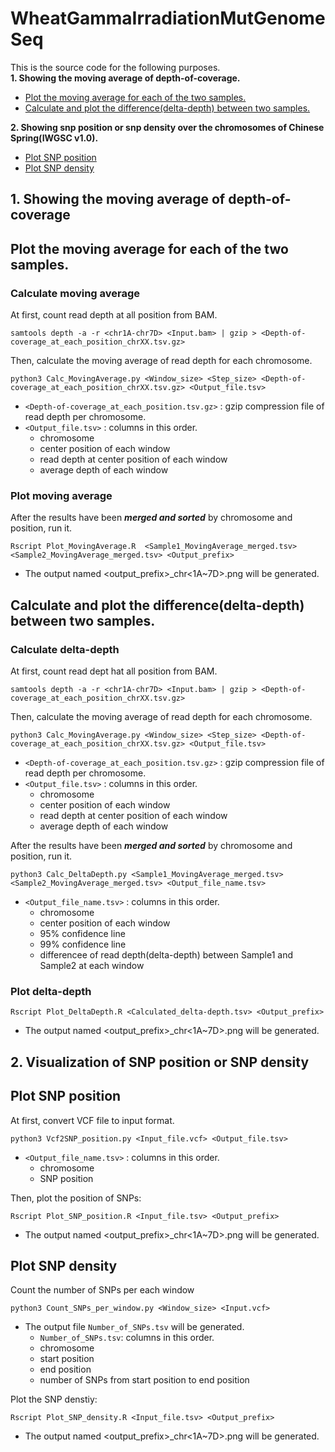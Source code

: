 # WheatGammaIrradiationMutGenomeSeq
This is the source code for the following purposes.  
**1. Showing the moving average of depth-of-coverage.**
 - [Plot the moving average for each of the two samples.](https://github.com/ShoyaKomura/WheatGammaIrradiationMutGenomeSeq/blob/main/README.md#plot-the-moving-average-for-each-of-the-two-samples)
 - [Calculate and plot the difference(delta-depth) between two samples.](https://github.com/ShoyaKomura/WheatGammaIrradiationMutGenomeSeq/blob/main/README.md#plot-delta-depth-of-two-samples)

  **2. Showing snp position or snp density over the chromosomes of Chinese Spring(IWGSC v1.0).**
 - [Plot SNP position](https://github.com/ShoyaKomura/WheatGammaIrradiationMutGenomeSeq/blob/main/README.md#plot-snp-position)
 - [Plot SNP density](https://github.com/ShoyaKomura/WheatGammaIrradiationMutGenomeSeq/blob/main/README.md#plot-snp-density)

## 1. Showing the moving average of depth-of-coverage
## Plot the moving average for each of the two samples.
### Calculate moving average  
At first, count read depth at all position from BAM.
```
samtools depth -a -r <chr1A-chr7D> <Input.bam> | gzip > <Depth-of-coverage_at_each_position_chrXX.tsv.gz> 
```
Then, calculate the moving average of read depth for each chromosome.
```
python3 Calc_MovingAverage.py <Window_size> <Step_size> <Depth-of-coverage_at_each_position_chrXX.tsv.gz> <Output_file.tsv>
```
- `<Depth-of-coverage_at_each_position.tsv.gz>` : gzip compression file of read depth per chromosome.  
- `<Output_file.tsv>` : columns in this order.
  - chromosome
  - center position of each window
  - read depth at center position of each window
  - average depth of each window

### Plot moving average
After the results have been **_merged and sorted_** by chromosome and position, run it.
```
Rscript Plot_MovingAverage.R  <Sample1_MovingAverage_merged.tsv> <Sample2_MovingAverage_merged.tsv> <Output_prefix>
```
- The output named <output_prefix>\_chr<1A~7D>.png will be generated.

## Calculate and plot the difference(delta-depth) between two samples.
### Calculate delta-depth
At first, count read dept hat all position from BAM.
```
samtools depth -a -r <chr1A-chr7D> <Input.bam> | gzip > <Depth-of-coverage_at_each_position_chrXX.tsv.gz> 
```
Then, calculate the moving average of read depth for each chromosome.
```
python3 Calc_MovingAverage.py <Window_size> <Step_size> <Depth-of-coverage_at_each_position_chrXX.tsv.gz> <Output_file.tsv>
```
- `<Depth-of-coverage_at_each_position.tsv.gz>` : gzip compression file of read depth per chromosome.  
- `<Output_file.tsv>` : columns in this order.
  - chromosome
  - center position of each window
  - read depth at center position of each window
  - average depth of each window

After the results have been **_merged and sorted_** by chromosome and position, run it.
```
python3 Calc_DeltaDepth.py <Sample1_MovingAverage_merged.tsv> <Sample2_MovingAverage_merged.tsv> <Output_file_name.tsv>
```
- `<Output_file_name.tsv>` : columns in this order.
  - chromosome
  - center position of each window
  - 95% confidence line
  - 99% confidence line
  - differencee of read depth(delta-depth) between Sample1 and Sample2 at each window
 
### Plot delta-depth
```
Rscript Plot_DeltaDepth.R <Calculated_delta-depth.tsv> <Output_prefix>
```
- The output named <output_prefix>\_chr<1A~7D>.png will be generated.

## 2. Visualization of SNP position or SNP density
## Plot SNP position
At first, convert VCF file to input format.
```
python3 Vcf2SNP_position.py <Input_file.vcf> <Output_file.tsv>
```
- `<Output_file_name.tsv>` : columns in this order.
  - chromosome
  - SNP position 

Then, plot the position of SNPs:
```
Rscript Plot_SNP_position.R <Input_file.tsv> <Output_prefix>
```
- The output named <output_prefix>\_chr<1A~7D>.png will be generated.

## Plot SNP density
Count the number of SNPs per each window
```
python3 Count_SNPs_per_window.py <Window_size> <Input.vcf>
```
- The output file `Number_of_SNPs.tsv` will be generated.
  - `Number_of_SNPs.tsv`: columns in this order.
  - chromosome
  - start position
  - end position
  - number of SNPs from start position to end position

Plot the SNP denstiy:
```
Rscript Plot_SNP_density.R <Input_file.tsv> <Output_prefix>
```
- The output named <output_prefix>\_chr<1A~7D>.png will be generated.
